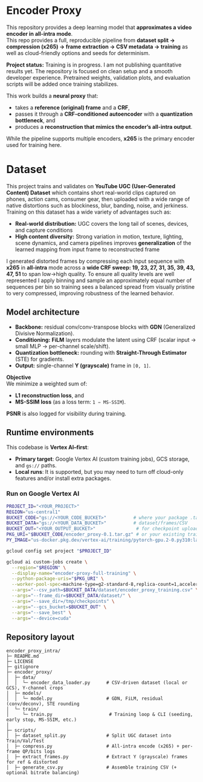 # Encoder Proxy

This repository provides a deep learning model that **approximates a video encoder in all-intra mode**.  
This repo provides a full, reproducible pipeline from **dataset split → compression (x265) → frame extraction → CSV metadata → training** as well as cloud-friendly options and seeds for determinism.

**Project status:** Training is in progress. I am not publishing quantitative results yet. The repository is focused on clean setup and a smooth developer experience. Pretrained weights, validation plots, and evaluation scripts will be added once training stabilizes.

This work builds a **neural proxy** that:
- takes a **reference (original) frame** and a **CRF**,
- passes it through a **CRF-conditioned autoencoder** with a **quantization bottleneck**, and
- produces a **reconstruction that mimics the encoder’s all-intra output**.

While the pipeline supports multiple encoders, **x265** is the primary encoder used for training here.

# Dataset
This project trains and validates on **YouTube UGC (User-Generated Content) Dataset** which contains short real-world clips captured on phones, action cams, consumer gear, then uploaded with a wide range of native distortions such as blockiness, blur, banding, noise, and jerkiness. Training on this dataset has a wide variety of advantages such as:
- **Real-world distribution:** UGC covers the long tail of scenes, devices, and capture conditions
- **High content diversity:** Strong variation in motion, texture, lighting, scene dynamics, and camera pipelines improves **generalization** of the learned mapping from input frame to reconstructed frame

 I generated distorted frames by compressing each input sequence with **x265** in **all-intra** mode across a **wide CRF sweep: 19, 23, 27, 31, 35, 39, 43, 47, 51** to span low→high quality. To ensure all quality levels are well represented I apply binning and sample an approximately equal number of sequences per bin so training sees a balanced spread from visually pristine to very compressed, improving robustness of the learned behavior.

## Model architecture

- **Backbone:** residual conv/conv-transpose blocks with **GDN** (Generalized Divisive Normalization).
- **Conditioning:** **FiLM** layers modulate the latent using CRF (scalar input → small MLP → per-channel scale/shift).
- **Quantization bottleneck:** rounding with **Straight-Through Estimator** (STE) for gradients.
- **Output:** single-channel **Y (grayscale)** frame in `[0, 1]`.

**Objective**  
We minimize a weighted sum of:
- **L1 reconstruction loss**, and
- **MS-SSIM loss** (as a loss term: `1 − MS-SSIM`).

**PSNR** is also logged for visibility during training.

## Runtime environments

This codebase is **Vertex AI–first**:

- **Primary target**: Google Vertex AI (custom training jobs), GCS storage, and `gs://` paths.
- **Local runs**: It is supported, but you may need to turn off cloud-only features and/or install extra packages.

### Run on Google Vertex AI

```bash
PROJECT_ID="<YOUR_PROJECT>"
REGION="us-central1"
BUCKET_CODE="gs://<YOUR_CODE_BUCKET>"          # where your package .tar.gz lives
BUCKET_DATA="gs://<YOUR_DATA_BUCKET>"          # dataset/frames/CSV
BUCKET_OUT="<YOUR_OUTPUT_BUCKET>"               # for checkpoint uploads
PKG_URI="$BUCKET_CODE/encoder_proxy-0.1.tar.gz" # or your existing trainer-0.1.tar.gz
PY_IMAGE="us-docker.pkg.dev/vertex-ai/training/pytorch-gpu.2-0.py310:latest"

gcloud config set project "$PROJECT_ID"

gcloud ai custom-jobs create \
  --region="$REGION" \
  --display-name="encoder-proxy-full-training" \
  --python-package-uris="$PKG_URI" \
  --worker-pool-spec=machine-type=g2-standard-8,replica-count=1,accelerator-type=NVIDIA_L4,accelerator-count=1,executor-image-uri="$PY_IMAGE",python-module=encoder_proxy.train.task \
  --args="--csv_path=$BUCKET_DATA/dataset/encoder_proxy_training.csv" \
  --args="--frame_dir=$BUCKET_DATA/dataset/" \
  --args="--save_dir=/tmp/checkpoints" \
  --args="--gcs_bucket=$BUCKET_OUT" \
  --args="--save_best" \
  --args="--device=cuda"
```

## Repository layout
```text
encoder_proxy_intra/
├─ README.md
├─ LICENSE
├─ gitignore
├─ encoder_proxy/
│  ├─ data/
│  │  └─ encoder_data_loader.py      # CSV-driven dataset (local or GCS), Y-channel crops
│  ├─ models/
│  │  └─ model.py                    # GDN, FiLM, residual (conv/deconv), STE rounding
│  └─ train/
│     └─ train.py                     # Training loop & CLI (seeding, early stop, MS-SSIM, etc.)
│
├─ scripts/
│  ├─ dataset_split.py               # Split UGC dataset into Train/Val/Test
│  ├─ compress.py                    # All-intra encode (x265) + per-frame QP/bits logs
│  ├─ extract_frames.py              # Extract Y (grayscale) frames for ref & distorted
│  ├─ generate_csv.py                # Assemble training CSV (+ optional bitrate balancing)
```